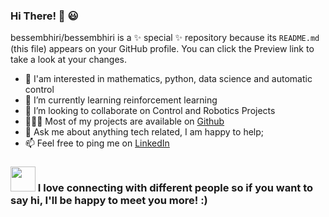 ### Hi There! 👋 😃

bessembhiri/bessembhiri is a ✨ special ✨ repository because its `README.md` (this file) appears on your GitHub profile.
You can click the Preview link to take a look at your changes.

- 🔭 I'am interested in mathematics, python, data science and automatic control
- 🌱 I’m currently learning reinforcement learning
- 🤝 I’m looking to collaborate on Control and Robotics Projects
- 👨🏻‍💻 Most of my projects are available on [Github](https://github.com/bessembhiri)
- 💬 Ask me about anything tech related, I am happy to help;
- 📫 Feel free to ping me on [LinkedIn](https://www.linkedin.com/in/bassem-bhiri-a7b96321/)

### <img src="https://camo.githubusercontent.com/ec0df7b334d15078e980be8f26f35f1bd6f004eaa4a121db42fed361360c1817/68747470733a2f2f6d656469612e67697068792e636f6d2f6d656469612f4c6e516a7057614f4e386e68723231764e572f67697068792e676966" width="40" height="40" /> I love connecting with different people so if you want to say hi, I'll be happy to meet you more! :)
 
